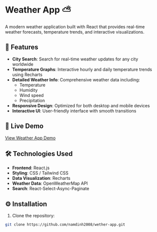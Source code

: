 # Weather App ⛅

A modern weather application built with React that provides real-time weather forecasts, temperature trends, and interactive visualizations.

## 🌟 Features

- **City Search**: Search for real-time weather updates for any city worldwide
- **Temperature Graphs**: Interactive hourly and daily temperature trends using Recharts
- **Detailed Weather Info**: Comprehensive weather data including:
  - Temperature
  - Humidity
  - Wind speed
  - Precipitation
- **Responsive Design**: Optimized for both desktop and mobile devices
- **Interactive UI**: User-friendly interface with smooth transitions

## 🚀 Live Demo

[View Weather App Demo](https://your-demo-link-here.com)

## 🛠️ Technologies Used

- **Frontend**: React.js
- **Styling**: CSS / Tailwind CSS
- **Data Visualization**: Recharts
- **Weather Data**: OpenWeatherMap API
- **Search**: React-Select-Async-Paginate

## ⚙️ Installation

1. Clone the repository:
```bash
git clone https://github.com/namdinh2008/wether-app.git
